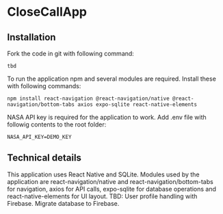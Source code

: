 # CloseCallApp
## Installation
Fork the code in git with following command:
```
tbd
```
To run the application npm and several modules are required. Install these with following commands:
```
npm install react-navigation @react-navigation/native @react-navigation/bottom-tabs axios expo-sqlite react-native-elements
```
NASA API key is required for the application to work. Add .env file with followig contents to the root folder:
```
NASA_API_KEY=DEMO_KEY
```
## Technical details
This application uses React Native and SQLite. Modules used by the application are react-navigation/native and react-navigation/bottom-tabs for navigation, axios for API calls, expo-sqlite for database operations and react-native-elements for UI layout.
TBD: User profile handling with Firebase. Migrate database to Firebase.
